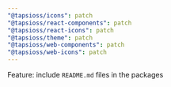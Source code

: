 ```yaml
---
"@tapsioss/icons": patch
"@tapsioss/react-components": patch
"@tapsioss/react-icons": patch
"@tapsioss/theme": patch
"@tapsioss/web-components": patch
"@tapsioss/web-icons": patch
---
```


Feature: include `README.md` files in the packages
